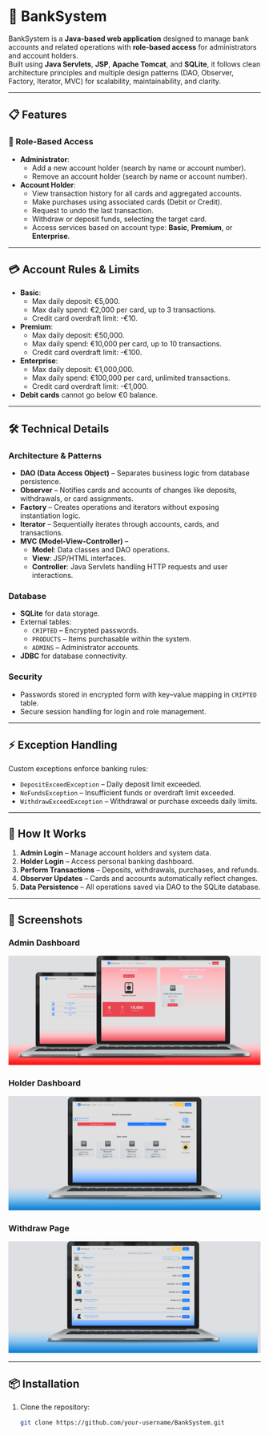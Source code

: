 # 🏦 BankSystem

BankSystem is a **Java-based web application** designed to manage bank accounts and related operations with **role-based access** for administrators and account holders.  
Built using **Java Servlets**, **JSP**, **Apache Tomcat**, and **SQLite**, it follows clean architecture principles and multiple design patterns (DAO, Observer, Factory, Iterator, MVC) for scalability, maintainability, and clarity.

---

## 📋 Features

### 🔑 Role-Based Access
- **Administrator**:
  - Add a new account holder (search by name or account number).
  - Remove an account holder (search by name or account number).
- **Account Holder**:
  - View transaction history for all cards and aggregated accounts.
  - Make purchases using associated cards (Debit or Credit).
  - Request to undo the last transaction.
  - Withdraw or deposit funds, selecting the target card.
  - Access services based on account type: **Basic**, **Premium**, or **Enterprise**.

---

## 💳 Account Rules & Limits
- **Basic**:
  - Max daily deposit: €5,000.
  - Max daily spend: €2,000 per card, up to 3 transactions.
  - Credit card overdraft limit: -€10.
- **Premium**:
  - Max daily deposit: €50,000.
  - Max daily spend: €10,000 per card, up to 10 transactions.
  - Credit card overdraft limit: -€100.
- **Enterprise**:
  - Max daily deposit: €1,000,000.
  - Max daily spend: €100,000 per card, unlimited transactions.
  - Credit card overdraft limit: -€1,000.
- **Debit cards** cannot go below €0 balance.

---

## 🛠 Technical Details

### **Architecture & Patterns**
- **DAO (Data Access Object)** – Separates business logic from database persistence.
- **Observer** – Notifies cards and accounts of changes like deposits, withdrawals, or card assignments.
- **Factory** – Creates operations and iterators without exposing instantiation logic.
- **Iterator** – Sequentially iterates through accounts, cards, and transactions.
- **MVC (Model-View-Controller)** –  
  - **Model**: Data classes and DAO operations.  
  - **View**: JSP/HTML interfaces.  
  - **Controller**: Java Servlets handling HTTP requests and user interactions.

### **Database**
- **SQLite** for data storage.
- External tables:
  - `CRIPTED` – Encrypted passwords.
  - `PRODUCTS` – Items purchasable within the system.
  - `ADMINS` – Administrator accounts.
- **JDBC** for database connectivity.

### **Security**
- Passwords stored in encrypted form with key–value mapping in `CRIPTED` table.
- Secure session handling for login and role management.

---

## ⚡ Exception Handling
Custom exceptions enforce banking rules:
- `DepositExceedException` – Daily deposit limit exceeded.
- `NoFundsException` – Insufficient funds or overdraft limit exceeded.
- `WithdrawExceedException` – Withdrawal or purchase exceeds daily limits.

---

## 🚀 How It Works
1. **Admin Login** – Manage account holders and system data.
2. **Holder Login** – Access personal banking dashboard.
3. **Perform Transactions** – Deposits, withdrawals, purchases, and refunds.
4. **Observer Updates** – Cards and accounts automatically reflect changes.
5. **Data Persistence** – All operations saved via DAO to the SQLite database.

---

## 📸 Screenshots

### Admin Dashboard
![Admin Dashboard](sc1.png)

### Holder Dashboard
![Holder Dashboard](sc2.png)

### Withdraw Page
![Withdraw Page](sc3.png)

---

## 📦 Installation
1. Clone the repository:
   ```bash
   git clone https://github.com/your-username/BankSystem.git
